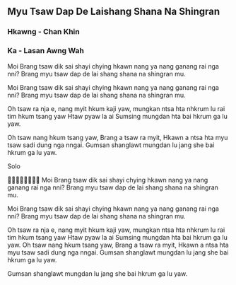 ## Myu Tsaw Dap De Laishang Shana Na Shingran

### Hkawng - Chan Khin

### Ka - Lasan Awng Wah

Moi Brang tsaw dik sai
shayi chying hkawn nang
ya nang ganang rai nga nni?
Brang myu tsaw dap de lai shang shana na
shingran mu.

Moi Brang tsaw dik sai
shayi chying hkawn nang
ya nang ganang rai nga nni?
Brang myu tsaw dap de lai shang shana na
shingran mu.

Oh tsaw ra nja e,
nang myit hkum kaji yaw,
mungkan ntsa hta nhkrum lu rai tim
hkum tsang yaw
Htaw pyaw la ai Sumsing mungdan hta
bai hkrum ga lu yaw.

Oh tsaw nang hkum tsang yaw,
Brang a tsaw ra myit,
Hkawn a ntsa hta myu tsaw
sadi dung nga nngai.
Gumsan shanglawt mungdan lu jang she
bai hkrum ga lu yaw.

Solo

🎵🎵🎵🎵🎵🎵🎵🎵
Moi Brang tsaw dik sai
shayi chying hkawn nang
ya nang ganang rai nga nni?
Brang myu tsaw dap de lai shang shana na
shingran mu.

Moi Brang tsaw dik sai
shayi chying hkawn nang
ya nang ganang rai nga nni?
Brang myu tsaw dap de lai shang shana na
shingran mu.

Oh tsaw ra nja e,
nang myit hkum kaji yaw,
mungkan ntsa hta nhkrum lu rai tim
hkum tsang yaw
Htaw pyaw la ai Sumsing mungdan hta
bai hkrum ga lu yaw.
Oh tsaw nang hkum tsang yaw,
Brang a tsaw ra myit,
Hkawn a ntsa hta myu tsaw
sadi dung nga nngai.
Gumsan shanglawt mungdan lu jang she
bai hkrum ga lu yaw.

Gumsan shanglawt mungdan lu jang she
bai hkrum ga lu yaw.
